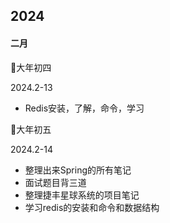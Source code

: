 ## 2024

#### 二月

:date:大年初四

2024.2-13

- Redis安装，了解，命令，学习

:date:大年初五

2024.2-14

- 整理出来Spring的所有笔记
- 面试题目背三道
- 整理捷丰星球系统的项目笔记
- 学习redis的安装和命令和数据结构

